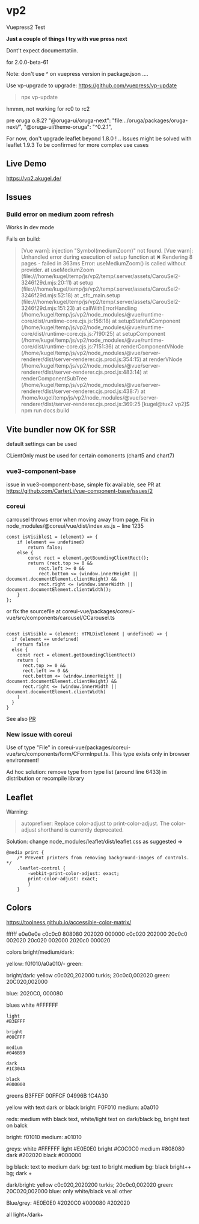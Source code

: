 # vp2
Vuepress2 Test

**Just a couple of things I try with vue press next**

Dont't expect documentatiin. 

for 2.0.0-beta-61

Note: don't use ^ on vuepress version in package.json ....

Use vp-upgrade to upgrade:
https://github.com/vuepress/vp-update

> npx vp-update

hmmm, not working for rc0 to rc2


pre oruga o.8.2?
    "@oruga-ui/oruga-next": "file:../oruga/packages/oruga-next/",
    "@oruga-ui/theme-oruga": "^0.2.1",




For now, don't upgrade leaflet beyond 1.8.0 !
.. Issues might be solved with leaflet 1.9.3
To be confirmed for more complex use cases


## Live Demo
https://vp2.akugel.de/


## Issues

### Build error on medium zoom refresh

Works in dev mode

Fails on build:

> [Vue warn]: injection "Symbol(mediumZoom)" not found.
[Vue warn]: Unhandled error during execution of setup function 
  at <CarouSel2>
✖ Rendering 8 pages - failed in 363ms
Error: useMediumZoom() is called without provider.
    at useMediumZoom (file:///home/kugel/temp/js/vp2/temp/.server/assets/CarouSel2-3246f29d.mjs:20:11)
    at setup (file:///home/kugel/temp/js/vp2/temp/.server/assets/CarouSel2-3246f29d.mjs:52:18)
    at _sfc_main.setup (file:///home/kugel/temp/js/vp2/temp/.server/assets/CarouSel2-3246f29d.mjs:151:23)
    at callWithErrorHandling (/home/kugel/temp/js/vp2/node_modules/@vue/runtime-core/dist/runtime-core.cjs.js:156:18)
    at setupStatefulComponent (/home/kugel/temp/js/vp2/node_modules/@vue/runtime-core/dist/runtime-core.cjs.js:7190:25)
    at setupComponent (/home/kugel/temp/js/vp2/node_modules/@vue/runtime-core/dist/runtime-core.cjs.js:7151:36)
    at renderComponentVNode (/home/kugel/temp/js/vp2/node_modules/@vue/server-renderer/dist/server-renderer.cjs.prod.js:354:15)
    at renderVNode (/home/kugel/temp/js/vp2/node_modules/@vue/server-renderer/dist/server-renderer.cjs.prod.js:483:14)
    at renderComponentSubTree (/home/kugel/temp/js/vp2/node_modules/@vue/server-renderer/dist/server-renderer.cjs.prod.js:438:7)
    at /home/kugel/temp/js/vp2/node_modules/@vue/server-renderer/dist/server-renderer.cjs.prod.js:369:25
[kugel@tux2 vp2]$ npm run docs:build





## Vite bundler now OK for SSR

default settings can be used

CLientOnly must be used for certain comonents (chart5 and chart7)


### vue3-component-base

issue in vue3-component-base, simple fix available, see PR at
https://github.com/CarterLi/vue-component-base/issues/2


### coreui
carrousel throws error when moving away from page.
Fix in node_modules/@coreui/vue/dist/index.es.js ~ line 1235

```
const isVisible$1 = (element) => {
    if (element == undefined)
        return false;
    else {
        const rect = element.getBoundingClientRect();
        return (rect.top >= 0 &&
            rect.left >= 0 &&
            rect.bottom <= (window.innerHeight || document.documentElement.clientHeight) &&
            rect.right <= (window.innerWidth || document.documentElement.clientWidth));
    }
};
```

or fix the sourcefile at coreui-vue/packages/coreui-vue/src/components/carousel/CCarousel.ts

```

const isVisible = (element: HTMLDivElement | undefined) => {
  if (element == undefined) 
    return false
  else {
    const rect = element.getBoundingClientRect()
    return (
      rect.top >= 0 &&
      rect.left >= 0 &&
      rect.bottom <= (window.innerHeight || document.documentElement.clientHeight) &&
      rect.right <= (window.innerWidth || document.documentElement.clientWidth)
    )
  }
}
```

See also [PR](https://github.com/coreui/coreui-vue/issues/206)


### New issue with coreui
Use of type "File" in coreui-vue/packages/coreui-vue/src/components/form/CFormInput.ts. This type exists only in browser environment! 

Ad hoc solution: remove type from type list (around line 6433) in distribution or recompile library




## Leaflet
Warning: 
> autoprefixer: Replace color-adjust to print-color-adjust. The color-adjust shorthand is currently deprecated.

Solution: change node_modules/leaflet/dist/leaflet.css as suggested =>

```
@media print {
	/* Prevent printers from removing background-images of controls. */
	.leaflet-control {
		-webkit-print-color-adjust: exact;
		print-color-adjust: exact;
		}
	}
```

## Colors

https://toolness.github.io/accessible-color-matrix/


ffffff e0e0e0e c0c0c0 808080 202020 000000
               c0c020        202000
               20c0c0        002020
               20c020        002000
               2020c0        000020





colors bright/medium/dark:

yellow: f0f010/a0a010/-
green: 

bright/dark:
yellow c0c020,202000
turkis; 20c0c0,002020
green: 20C020,002000

blue: 2020C0, 000080


blues
    white
    #FFFFFF

    light
    #B3EFFF

    bright
    #00CFFF

    medium
    #046B99

    dark
    #1C304A

    black
    #000000


greens
B3FFEF
00FFCF
04996B
1C4A30


yellow with text dark or black
bright: F0F010
medium: a0a010

reds:  medium with black text, white/light text on dark/black bg, bright text on balck
 
bright: f01010
medium: a01010


greys:
    white
    #FFFFFF
    light
    #E0E0E0
    bright
    #C0C0C0
    medium
    #808080
    dark
    #202020
    black
    #000000

bg black: text to medium
dark bg: text to bright
medium bg: black
bright++ bg; dark +

dark/bright:
yellow c0c020,2020200
turkis; 20c0c0,002020
green: 20C020,002000
blue: only white/black vs all other

Blue/grey:
    #E0E0E0
    #2020C0
    #000080
    #202020

all light+/dark+


